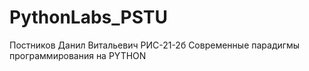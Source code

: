 # PythonLabs_PSTU
Постников Данил Витальевич РИС-21-2б Современные парадигмы программирования на PYTHON
